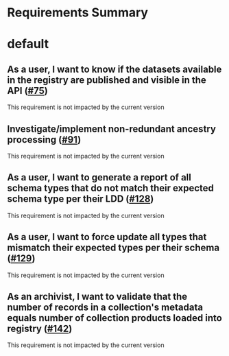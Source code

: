 
Requirements Summary
====================

# default

## As a user, I want to know if the datasets available in the registry are published and visible in the API ([#75](https://github.com/NASA-PDS/registry-sweepers/issues/75)) 


This requirement is not impacted by the current version
## Investigate/implement non-redundant ancestry processing ([#91](https://github.com/NASA-PDS/registry-sweepers/issues/91)) 


This requirement is not impacted by the current version
## As a user, I want to generate a report of all schema types that do not match their expected schema type per their LDD ([#128](https://github.com/NASA-PDS/registry-sweepers/issues/128)) 


This requirement is not impacted by the current version
## As a user, I want to force update all types that mismatch their expected types per their schema ([#129](https://github.com/NASA-PDS/registry-sweepers/issues/129)) 


This requirement is not impacted by the current version
## As an archivist, I want to validate that the number of records in a collection's metadata equals number of collection products loaded into registry ([#142](https://github.com/NASA-PDS/registry-sweepers/issues/142)) 


This requirement is not impacted by the current version
